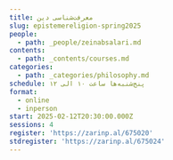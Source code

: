 ```yaml
---
title: معرفت‌شناسی دین
slug: epistemereligion-spring2025
people:
  - path: _people/zeinabsalari.md
contents:
  - path: _contents/courses.md
categories:
  - path: _categories/philosophy.md
schedule: پنج‌شنبه‌ها ساعت ۱۰ الی ۱۲
format:
  - online
  - inperson
start: 2025-02-12T20:30:00.000Z
sessions: 4
register: 'https://zarinp.al/675020'
stdregister: 'https://zarinp.al/675024'
---
```



